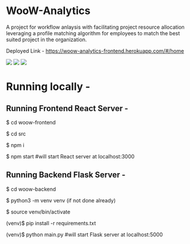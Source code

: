 # WooW-Analytics
A project for workflow anlaysis with facilitating project resource allocation leveraging a profile matching algorithm for employees to match the best suited project in the organization.

Deployed Link - https://woow-analytics-frontend.herokuapp.com/#/home


<img src="https://drive.google.com/uc?export=view&id=1DOuyFwY2631kwxwso_hBH033acShY-Ew" />

<img src="https://drive.google.com/uc?export=view&id=1SCyjCLRtUQNKlGTSEgX7bbJ-GACitJad" />

<img src="https://drive.google.com/uc?export=view&id=1957d-mrHChh2kGU0iVL-vz1sTRltfdX-" />

# Running locally -
## Running Frontend React Server -

$ cd woow-frontend

$ cd src

$ npm i

$ npm start #will start React server at localhost:3000

## Running Backend Flask Server -

$ cd woow-backend

$ python3 -m venv venv (if not done already)

$ source venv/bin/activate

(venv)$ pip install -r requirements.txt

(venv)$ python main.py #will start Flask server at localhost:5000

